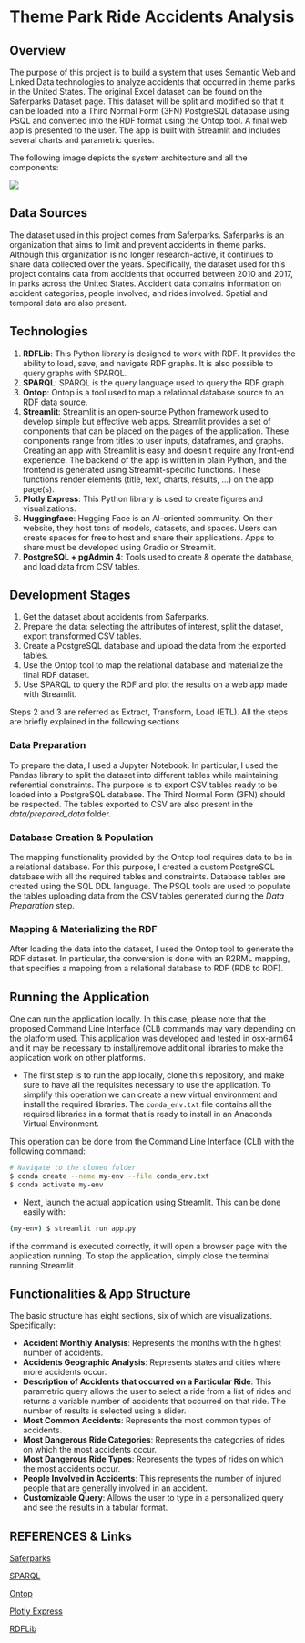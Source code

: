 # Theme Park Ride Accidents Analysis

## Overview

The purpose of this project is to build a system that uses Semantic Web and Linked Data technologies to analyze accidents that occurred in theme parks in the United States. The original Excel dataset can be found on the Saferparks Dataset page. This dataset will be split and modified so that it can be loaded into a Third Normal Form (3FN) PostgreSQL database using PSQL and converted into the RDF format using the Ontop tool. A final web app is presented to the user. The app is built with Streamlit and includes several charts and parametric queries. 

The following image depicts the system architecture and all the components:

<img src="./img/Architecture.png">

## Data Sources

The dataset used in this project comes from Saferparks. Saferparks is an organization that aims to limit and prevent accidents in theme parks. Although this organization is no longer research-active, it continues to share data collected over the years. Specifically, the dataset
used for this project contains data from accidents that occurred between 2010 and 2017, in parks across the United States. Accident data contains information on accident categories, people involved, and rides involved. Spatial and temporal data are also present.


## Technologies

1. **RDFLib**: This Python library is designed to work with RDF. It provides the ability to load, save, and navigate RDF graphs. It is also possible to query graphs with SPARQL.
2. **SPARQL**: SPARQL is the query language used to query the RDF graph.
3. **Ontop**: Ontop is a tool used to map a relational database source to an RDF data source.
4. **Streamlit**: Streamlit is an open-source Python framework used to develop simple but effective web apps. Streamlit provides a set of components that can be placed on the pages of the application. These components range from titles to user inputs, dataframes, and graphs. Creating an app with Streamlit is easy and doesn't require any front-end experience. The backend of the app is written in plain Python, and the frontend is generated using Streamlit-specific functions. These functions render elements (title, text, charts, results, …) on the app page(s).
5. **Plotly Express**: This Python library is used to create figures and visualizations.
6. **Huggingface**: Hugging Face is an AI-oriented community. On their website, they host tons of models, datasets, and spaces. Users can create spaces for free to host and share their applications. Apps to share must be developed using Gradio or Streamlit.
7. **PostgreSQL + pgAdmin 4**: Tools used to create \& operate the database, and load data from CSV tables.


## Development Stages

1. Get the dataset about accidents from Saferparks.
2. Prepare the data: selecting the attributes of interest, split the dataset, export transformed CSV tables.
3. Create a PostgreSQL database and upload the data from the exported tables.
4. Use the Ontop tool to map the relational database and materialize the final RDF dataset.
5. Use SPARQL to query the RDF and plot the results on a web app made with Streamlit.

Steps 2 and 3 are referred as Extract, Transform, Load (ETL). All the steps are briefly
explained in the following sections


### Data Preparation

To prepare the data, I used a Jupyter Notebook. In particular, I used the Pandas library to split the dataset into different tables while maintaining referential constraints. The purpose is to export CSV tables ready to be loaded into a PostgreSQL database. The Third Normal Form (3FN) should be respected. The tables exported to CSV are also present in the *data/prepared_data* folder.

### Database Creation & Population

The mapping functionality provided by the Ontop tool requires data to be in a relational database. For this purpose, I created a custom PostgreSQL database with all the required tables and constraints. Database tables are created using the SQL DDL language. The PSQL tools are used to populate the tables uploading data from the CSV tables generated during the *Data Preparation* step.


### Mapping & Materializing the RDF

After loading the data into the dataset, I used the Ontop tool to generate the RDF dataset. In particular, the conversion is done with an R2RML mapping, that specifies a mapping from a relational database to RDF (RDB to RDF).


## Running the Application


One can run the application locally. In this case, please note that the proposed Command Line Interface (CLI) commands may vary depending on the platform used. This application was developed and tested in osx-arm64 and it may be necessary to install/remove additional libraries to make the application work on other platforms.

* The first step is to run the app locally, clone this repository, and make sure to have all the requisites necessary to use the application. To simplify this operation we can create a new virtual environment and install the required libraries. The `conda_env.txt` file contains all the required libraries in a format that is ready to install in an Anaconda Virtual Environment.

This operation can be done from the Command Line Interface (CLI) with the following command:
```bash
# Navigate to the cloned folder
$ conda create --name my-env --file conda_env.txt
$ conda activate my-env
```

* Next, launch the actual application using Streamlit. This can be done easily with:

```bash
(my-env) $ streamlit run app.py
```

if the command is executed correctly, it will open a browser page with the application running.
To stop the application, simply close the terminal running Streamlit.


## Functionalities & App Structure

The basic structure has eight sections, six of which are visualizations. Specifically:

* **Accident Monthly Analysis**: Represents the months with the highest number of accidents.
* **Accidents Geographic Analysis**: Represents states and cities where more accidents occur.
* **Description of Accidents that occurred on a Particular Ride**: This parametric query allows the user to select a ride from a list of rides and returns a variable number of accidents that occurred on that ride. The number of results is selected using a slider.
* **Most Common Accidents**: Represents the most common types of accidents.
* **Most Dangerous Ride Categories**: Represents the categories of rides on which the most accidents occur.
* **Most Dangerous Ride Types**: Represents the types of rides on which the most accidents occur.
* **People Involved in Accidents**: This represents the number of injured people that are generally involved in an accident.
* **Customizable Query**: Allows the user to type in a personalized query and see the results in a tabular format.


## REFERENCES & Links
[Saferparks](https://ridesdatabase.org/saferparks)

[SPARQL](https://www.w3.org/TR/rdf-sparql-query/)

[Ontop](https://ontop-vkg.org)

[Plotly Express](https://plotly.com/python/plotly-express/)

[RDFLib](https://rdflib.readthedocs.io/en/stable/)

